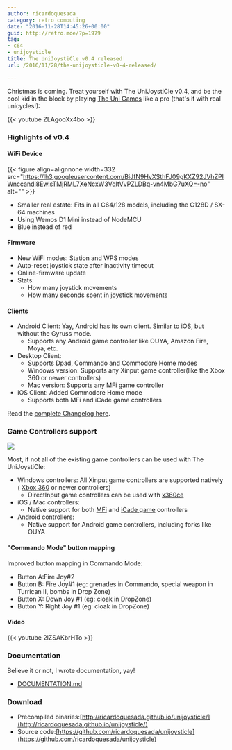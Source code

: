 ```yaml
---
author: ricardoquesada
category: retro computing
date: "2016-11-28T14:45:26+00:00"
guid: http://retro.moe/?p=1979
tag:
- c64
- unijoysticle
title: The UniJoystiCle v0.4 released
url: /2016/11/28/the-unijoysticle-v0-4-released/

---
```


Christmas is coming. Treat yourself with The UniJoystiCle v0.4, and be the cool
kid in the block by playing [The Uni Games](https://github.com/ricardoquesada/c64-the-uni-games)
like a pro (that's it with real unicycles!):

{{< youtube ZLAgooXx4bo >}}

### Highlights of v0.4

#### WiFi Device

{{< figure align=alignnone width=332 src="https://lh3.googleusercontent.com/BiJfN9HyXSthFJ09gKXZ92JVhZPIWnccandi8EwisTMjRML7XeNcxW3VqltVvPZLDBq-vn4MbG7uXQ=-no" alt="" >}}

- Smaller real estate: Fits in all C64/128 models, including the C128D / SX-64
  machines
- Using Wemos D1 Mini instead of NodeMCU
- Blue instead of red

#### Firmware

- New WiFi modes: Station and WPS modes
- Auto-reset joystick state after inactivity timeout
- Online-firmware update
- Stats:
    - How many joystick movements
    - How many seconds spent in joystick movements

#### Clients

- Android Client: Yay, Android has its own client. Similar to iOS, but without
  the Gyruss mode.
    - Supports any Android game controller like OUYA, Amazon Fire, Moya, etc.
- Desktop Client:
    - Supports Dpad, Commando and Commodore Home modes
    - Windows version: Supports any Xinput game controller(like the Xbox 360 or
      newer controllers)
    - Mac version: Supports any MFi game controller
- iOS Client: Added Commodore Home mode
    - Supports both MFi and iCade game controllers

Read
the [complete Changelog here](https://github.com/ricardoquesada/unijoysticle/releases/tag/unijoysticle-v0.4.0).

### Game Controllers support

![](https://lh3.googleusercontent.com/pnXRSCt9jaEiloZ0l-1ADgyVWXbanCn2wlnhT2qBOEuV7yxNHz0EA7DnSF_2fz6IiFxfAu3HWJLEcw=-no)

Most, if not all of the existing game controllers can be used with The
UniJoystiCle:

- Windows controllers: All Xinput game controllers are supported
  natively ( [Xbox 360](https://www.microsoft.com/accessories/en-us/gaming) or
  newer controllers)
    - DirectInput game controllers can be used
      with [x360ce](http://www.x360ce.com/)
- iOS / Mac controllers:
    - Native support for both [MFi](https://afterpad.com/mficontrollers/)
      and [iCade game](http://www.8bitdo.com/) controllers
- Android controllers:
    - Native support for Android game controllers, including forks like OUYA

#### "Commando Mode" button mapping

Improved button mapping in Commando Mode:

- Button A:Fire Joy#2
- Button B: Fire Joy#1 (eg: grenades in Commando, special weapon in Turrican II,
  bombs in Drop Zone)
- Button X: Down Joy #1 (eg: cloak in DropZone)
- Button Y: Right Joy #1 (eg: cloak in DropZone)

#### Video

{{< youtube 2lZSAKbrHTo >}}

### Documentation

Believe it or not, I wrote documentation, yay!

- [DOCUMENTATION.md](https://github.com/ricardoquesada/unijoysticle/blob/master/DOCUMENTATION.md)

### Download

- Precompiled binaries:[http://ricardoquesada.github.io/unijoysticle/](http://ricardoquesada.github.io/unijoysticle/)
- Source code:[https://github.com/ricardoquesada/unijoysticle](https://github.com/ricardoquesada/unijoysticle)
